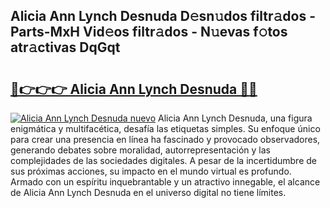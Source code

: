 ## Alicia Ann Lynch Desnuda D𝚎sn𝚞dos filtr𝚊dos - Parts-MxH Vid𝚎os filtr𝚊dos - N𝚞evas f𝚘tos atr𝚊ctivas DqGqt

# <h2><a href="http://mb6soo.tromn.icu/?c=Alicia+Ann+Lynch+Desnuda">🔗👉👉👉 Alicia Ann Lynch Desnuda 🔗🔗</a></h2>

[![Alicia Ann Lynch Desnuda nuevo](https://i.imgur.com/pEAQMta.gif)](http://mb6soo.tromn.icu/?c=Alicia+Ann+Lynch+Desnuda)
Alicia Ann Lynch Desnuda, una figura enigmática y multifacética, desafía las etiquetas simples. Su enfoque único para crear una presencia en línea ha fascinado y provocado observadores, generando debates sobre moralidad, autorrepresentación y las complejidades de las sociedades digitales. A pesar de la incertidumbre de sus próximas acciones, su impacto en el mundo virtual es profundo. Armado con un espíritu inquebrantable y un atractivo innegable, el alcance de Alicia Ann Lynch Desnuda en el universo digital no tiene límites.
